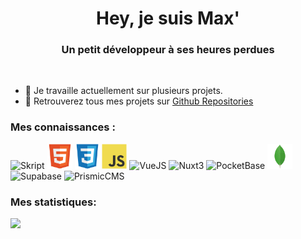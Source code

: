 <h1 align="center">Hey, je suis Max'</h1>
<h3 align="center">Un petit développeur à ses heures perdues</h3><br />

- 🧠 Je travaille actuellement sur plusieurs projets.
- 🎯 Retrouverez tous mes projets sur [Github Repositories](https://github.com/MaxouLeKangou?tab=repositories)

### Mes connaissances :

<div>
<img title="Skript" width="40px" src="https://img.search.brave.com/jhjBoDYpWRGmA0LKIhxsmLmwA565tfnaYjyZp0oKR3o/rs:fit:205:200:1/g:ce/aHR0cHM6Ly9za3Jp/cHQtbWMuZnIvZm9y/dW0vdXBsb2Fkcy9t/b250aGx5XzIwMTlf/MDEvMTI1MzIxMTQz/Ml9QbGFuZGV0cmF2/YWlsMS5wbmcuNmUx/OGZlNzY4NjFhYjYx/MTRjOGZhMjdjOWIw/Y2JlNTQucG5n" />
<img  title="HTML5" width="40px" src="https://raw.githubusercontent.com/devicons/devicon/master/icons/html5/html5-original.svg" />
<img title="CSS3" width="40px" src="https://raw.githubusercontent.com/devicons/devicon/master/icons/css3/css3-original.svg" />
<img title="JavaScript" width="40px" src="https://raw.githubusercontent.com/devicons/devicon/master/icons/javascript/javascript-original.svg" />
<img title="VueJS" width="40px" src="https://upload.wikimedia.org/wikipedia/commons/9/95/Vue.js_Logo_2.svg" />
<img title="Nuxt3" width="40px" src="https://upload.wikimedia.org/wikipedia/commons/thumb/7/7e/Nuxt_Green_Icon_%282023%29.svg/640px-Nuxt_Green_Icon_%282023%29.svg.png" />
<img title="PocketBase" width="40px" src="https://seeklogo.com/images/P/pocketbase-logo-CA73994F09-seeklogo.com.png" />
<img title="MongoDB" width="40px" src="https://raw.githubusercontent.com/devicons/devicon/master/icons/mongodb/mongodb-original.svg" />
<img title="Supabase" width="40px" src="https://seeklogo.com/images/S/supabase-logo-DCC676FFE2-seeklogo.com.png" />
<img title="PrismicCMS" width="40px" src="https://seeklogo.com/images/P/prismic-logo-F6A173E6D0-seeklogo.com.png" />
</div>


### Mes statistiques:
 <img src="https://github-readme-stats.vercel.app/api?username=MaxouLeKangou&show_icons=true&theme=tokyonight" />




    
